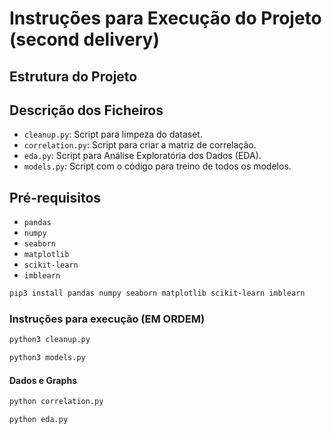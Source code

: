 # Instruções para Execução do Projeto (second delivery)

## Estrutura do Projeto

## Descrição dos Ficheiros 

- `cleanup.py`: Script para limpeza do dataset.
- `correlation.py`: Script para criar a matriz de correlação.
- `eda.py`: Script para Análise Exploratória dos Dados (EDA).
- `models.py`: Script com o código para treino de todos os modelos.

## Pré-requisitos

- `pandas`
- `numpy`
- `seaborn`
- `matplotlib`
- `scikit-learn`
- `imblearn`


```bash
pip3 install pandas numpy seaborn matplotlib scikit-learn imblearn
```


### Instruções para execução (EM ORDEM)

```bash
python3 cleanup.py
```


```bash
python3 models.py

```
#### Dados e Graphs

```bash
python correlation.py

```

```bash
python eda.py
```



